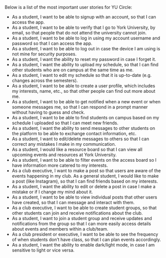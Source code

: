 Below is a list of the most important user stories for YU Circle:
- As a student, I want to be able to signup with an account, so that I can access the app.
- As a student, I want to be able to verify that I go to York University, by email, so that people that do not attend the university cannot join.
- As a student, I want to be able to log in using my account username and password so that I can access the app.
- As a student, I want to be able to log out in case the device I am using is not mine for security purposes.
- As a student, I want the ability to reset my password in case I forget it.
- As a student, I want the ability to upload my schedule, so that I can find other students who are on campus at the same time as me.
- As a student, I want to edit my schedule so that it is up-to-date (e.g. changes across the semesters).
- As a student, I want to be able to create a user profile, which includes my interests, name, etc., so that other people can find out more about me.
- As a student, I want to be able to get notified when a new event or when someone messages me, so that I can respond in a prompt manner without having to guess and check.
- As a student, I want to be able to find students on campus based on my schedule I uploaded so that I can meet new friends.
- As a student, I want the ability to send messages to other students on the platform to be able to exchange contact information, etc.
- As a student, I want to edit/delete messages to others so that I can correct any mistakes I make in my communication.
- As a student, I would like a resource board so that I can view all upcoming events and resources at York University.
- As a student, I want to be able to filter events on the access board so I have information more catered to my interests.
- As a club executive, I want to make a post so that users are aware of the events happening in my club. As a general student, I would like to make a post (like Instagram), so that I can find friends based on my interests.
- As a student, I want the ability to edit or delete a post in case I make a mistake or if I change my mind about it.
- As a student, I want to be able to view individual posts that other users have created, so that I can message and interact with them.
- As a club executive, I want to be able to create student groups, so that other students can join and receive notifications about the club.
- As a student, I want to join a student group and receive updates and notifications from the group so that I can more easily access details about events and members within a club/team.
- As a club president or executive, I want to be able to see the frequency of when students don’t have class, so that I can plan events accordingly.
- As a student, I want the ability to enable dark/light mode, in case I am sensitive to light or vice versa.